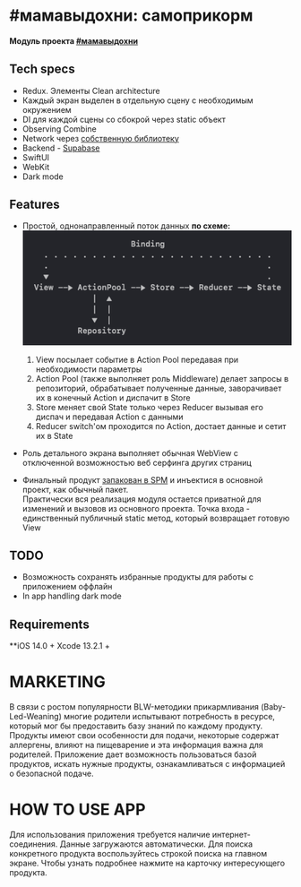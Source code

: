# #мамавыдохни: самоприкорм
#### Модуль проекта [#мамавыдохни](https://github.com/4440449/Mom_Exhale)


## Tech specs
- Redux. Элементы Clean architecture
- Каждый экран выделен в отдельную сцену с необходимым окружением
- DI для каждой сцены со сбокрой через static объект
- Observing Combine
- Network через [собственную библиотеку](https://github.com/4440449/BabyNet)
- Backend - <a href="https://app.supabase.com">Supabase</a>
- SwiftUI
- WebKit
- Dark mode


## Features
    
* Простой, однонаправленный поток данных **по схеме:**
![Alt text](README_ASSETS/DataFlow.png "Data flow")  
    1. View посылает событие в Action Pool передавая при необходимости параметры
    2. Action Pool (также выполняет роль Middleware) делает запросы в репозиторий, обрабатывает полученные данные, заворачивает их в конечный Action и диспачит в Store
    3. Store меняет свой State только через Reducer вызывая его диспач и передавая Action с данными
    4. Reducer switch'ом проходится по Action, достает данные и сетит их в State

* Роль детального экрана выполняет обычная WebView с отключенной возможностью веб серфинга других страниц
             
* Финальный продукт [запакован в SPM](https://github.com/4440449/SamoprikormModule) и инъектися в основной проект, как обычный пакет.  
Практически вся реализация модуля остается приватной для изменений и вызовов из основного проекта. Точка входа - единственный публичный static метод, который возвращает готовую View
       

## TODO
- Возможность сохранять избранные продукты для работы с приложением оффлайн
- In app handling dark mode


## Requirements
**iOS 14.0 +
Xcode 13.2.1 +




# MARKETING
В связи с ростом популярности BLW-методики прикармливания (Baby-Led-Weaning) многие родители испытывают потребность в ресурсе, который мог бы предоставить базу знаний по каждому продукту. Продукты имеют свои особенности для подачи, некоторые содержат аллергены, влияют на пищеварение и эта информация важна для родителей. Приложение дает возможность пользоваться базой продуктов, искать нужные продукты, ознакамливаться с информацией о безопасной подаче.




# HOW TO USE APP
Для использования приложения требуется наличие интернет-соединения. Данные загружаются автоматически. Для поиска конкретного продукта воспользуйтесь строкой поиска на главном экране. Чтобы узнать подробнее нажмите на карточку интересующего продукта.
 

